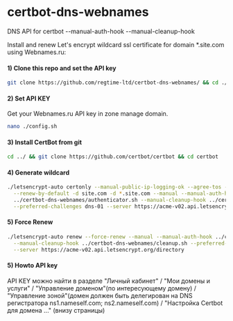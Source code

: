 # certbot-dns-webnames
DNS API for certbot --manual-auth-hook --manual-cleanup-hook

Install and renew Let's encrypt wildcard ssl certificate for domain *.site.com using Webnames.ru:

#### 1) Clone this repo and set the API key
```bash
git clone https://github.com/regtime-ltd/certbot-dns-webnames/ && cd ./certbot-dns-webnames
```

#### 2) Set API KEY

Get your Webnames.ru API key in zone manage domain.

```bash
nano ./config.sh
```

#### 3) Install CertBot from git
```bash
cd ../ && git clone https://github.com/certbot/certbot && cd certbot
```

#### 4) Generate wildcard
```bash
./letsencrypt-auto certonly --manual-public-ip-logging-ok --agree-tos --email info@site.com \
  --renew-by-default -d site.com -d *.site.com --manual --manual-auth-hook \
  ../certbot-dns-webnames/authenticator.sh --manual-cleanup-hook ../certbot-dns-webnames/cleanup.sh \
  --preferred-challenges dns-01 --server https://acme-v02.api.letsencrypt.org/directory
```

#### 5) Force Renew
```bash
./letsencrypt-auto renew --force-renew --manual --manual-auth-hook ../certbot-dns-webnames/authenticator.sh \
  --manual-cleanup-hook ../certbot-dns-webnames/cleanup.sh --preferred-challenges dns-01 \
  --server https://acme-v02.api.letsencrypt.org/directory
```

#### 5) Howto API key
API KEY можно найти в разделе "Личный кабинет" / "Мои домены и услуги" / "Управление доменом"(по интересующему домену) / "Управление зоной"(домен должен быть делегирован на DNS регистратора ns1.nameself.com; ns2.nameself.com) / "Настройка Certbot для домена ..." (внизу страницы)

